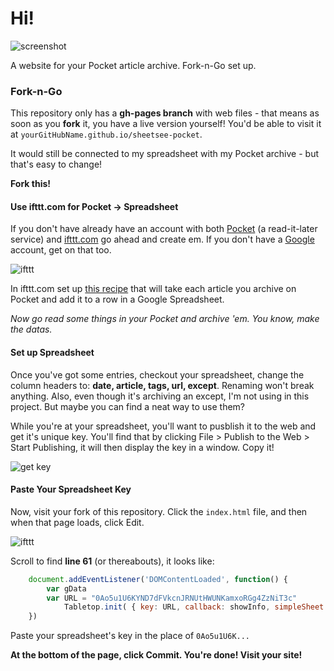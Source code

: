 # Hi!

![screenshot](https://raw.github.com/jlord/sheetsee-pocket/gh-pages/ss-pocket-ss.png)

A website for your Pocket article archive. Fork-n-Go set up.

### Fork-n-Go

This repository only has a **gh-pages branch** with web files - that means as soon as you **fork** it, you have a live version yourself! You'd be able to visit it at `yourGitHubName.github.io/sheetsee-pocket`. 

It would still be connected to my spreadsheet with my Pocket archive - but that's easy to change!

**Fork this!**

#### Use ifttt.com for Pocket -> Spreadsheet

If you don't have already have an account with both [Pocket](http://www.getpocket.com) (a read-it-later service) and [ifttt.com](http://www.ifttt.com) go ahead and create em. If you don't have a [Google](http://drive.google.com) account, get on that too. 

![ifttt](https://raw.github.com/jlord/sheetsee-pocket/gh-pages/ifttt.png)

In ifttt.com set up [this recipe](https://ifttt.com/recipes/111549) that will take each article you archive on Pocket and add it to a row in a Google Spreadsheet.

_Now go read some things in your Pocket and archive 'em. You know, make the datas._

#### Set up Spreadsheet

Once you've got some entries, checkout your spreadsheet, change the column headers to: **date, article, tags, url, except**. Renaming won't break anything. Also, even though it's archiving an except, I'm not using in this project. But maybe you can find a neat way to use them?

While you're at your spreadsheet, you'll want to pusblish it to the web and get it's unique key. You'll find that by clicking File > Publish to the Web > Start Publishing, it will then display the key in a window. Copy it!

![get key](https://raw.github.com/jllord/sheetsee-cache/master/img/key.png)

#### Paste Your Spreadsheet Key

Now, visit your fork of this repository. Click the `index.html` file, and then when that page loads, click Edit.

![ifttt](https://raw.github.com/jlord/sheetsee-pocket/gh-pages/indexedit.png)

Scroll to find **line 61** (or thereabouts), it looks like: 

```javascript
    document.addEventListener('DOMContentLoaded', function() {
	  	var gData
	  	var URL = "0Ao5u1U6KYND7dFVkcnJRNUtHWUNKamxoRGg4ZzNiT3c"
			Tabletop.init( { key: URL, callback: showInfo, simpleSheet: true } ) 
    }) 
```
Paste your spreadsheet's key in the place of `0Ao5u1U6K...`

**At the bottom of the page, click Commit. You're done! Visit your site!**